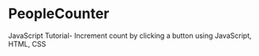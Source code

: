 # PeopleCounter
JavaScript Tutorial- Increment count by clicking a button using JavaScript, HTML, CSS
